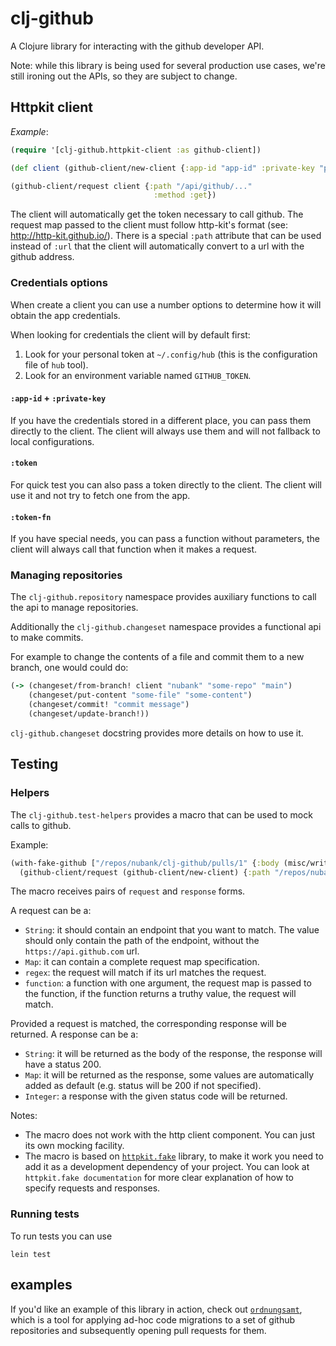 # clj-github
A Clojure library for interacting with the github developer API.

Note: while this library is being used for several production use cases, we're still ironing out the APIs, so they are subject to change.

## Httpkit client


*Example*:
```clojure
(require '[clj-github.httpkit-client :as github-client])

(def client (github-client/new-client {:app-id "app-id" :private-key "private-key"}))

(github-client/request client {:path "/api/github/..."
                                :method :get})
```

The client will automatically get the token necessary to call github. The
request map passed to the client must follow http-kit's format (see: http://http-kit.github.io/).
There is a special `:path` attribute that can be used instead of `:url`
that the client will automatically convert to a url with the github address.

### Credentials options

When create a client you can use a number options to determine how it will obtain the app
credentials.

When looking for credentials the client will by default first:

 1. Look for your personal token at `~/.config/hub` (this is the configuration file of `hub` tool).
 2. Look for an environment variable named `GITHUB_TOKEN`.

#### `:app-id` + `:private-key`

If you have the credentials stored in a different place, you can pass them directly to the client.
The client will always use them and will not fallback to local configurations.

#### `:token`

For quick test you can also pass a token directly to the client. The client will use it and not
try to fetch one from the app.

#### `:token-fn`

If you have special needs, you can pass a function without parameters, the client will always
call that function when it makes a request.

### Managing repositories

The `clj-github.repository` namespace provides auxiliary functions to call the api to manage repositories.

Additionally the `clj-github.changeset` namespace provides a functional api to make commits.

For example to change the contents of a file and commit them to a new branch, one would could do:

```clojure
(-> (changeset/from-branch! client "nubank" "some-repo" "main")
    (changeset/put-content "some-file" "some-content")
    (changeset/commit! "commit message")
    (changeset/update-branch!))
```

`clj-github.changeset` docstring provides more details on how to use it.

## Testing

### Helpers

The `clj-github.test-helpers` provides a macro that can be used to mock
calls to github.

Example:
```clojure
(with-fake-github ["/repos/nubank/clj-github/pulls/1" {:body (misc/write-json {:attr "value"})}]
  (github-client/request (github-client/new-client) {:path "/repos/nubank/clj-github/pulls/1"}))
```

The macro receives pairs of `request` and `response` forms.

A request can be a:

* `String`: it should contain an endpoint that you want to match. The value should only
contain the path of the endpoint, without the `https://api.github.com` url.
* `Map`: it can contain a complete request map specification.
* `regex`: the request will match if its url matches the request.
* `function`: a function with one argument, the request map is passed to the function,
if the function returns a truthy value, the request will match.

Provided a request is matched, the corresponding response will be returned. A response can
be a:

* `String`: it will be returned as the body of the response, the response will have a status 200.
* `Map`: it will be returned as the response, some values are automatically added as default
(e.g. status will be 200 if not specified).
* `Integer`: a response with the given status code will be returned.

Notes:

* The macro does not work with the http client component. You can just its own mocking facility.
* The macro is based on [`httpkit.fake`](https://github.com/d11wtq/http-kit-fake) library, to make it work you need to add it as a development dependency of your project. You can look at `httpkit.fake documentation` for more clear explanation of how to specify requests and responses.

### Running tests

To run tests you can use

```
lein test
```

## examples

If you'd like an example of this library in action, check out [`ordnungsamt`](https://github.com/nubank/ordnungsamt), which is a tool for applying ad-hoc code migrations to a set of github repositories and subsequently opening pull requests for them.
